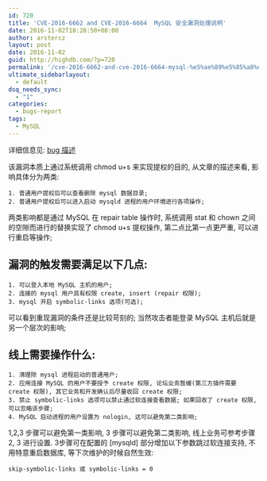 ```yaml
---
id: 720
title: 'CVE-2016-6662 and CVE-2016-6664  MySQL 安全漏洞处理说明'
date: 2016-11-02T18:28:50+08:00
author: arstercz
layout: post
date: 2016-11-02
guid: http://highdb.com/?p=720
permalink: '/cve-2016-6662-and-cve-2016-6664-mysql-%e5%ae%89%e5%85%a8%e6%bc%8f%e6%b4%9e%e5%a4%84%e7%90%86%e8%af%b4%e6%98%8e/'
ultimate_sidebarlayout:
  - default
dsq_needs_sync:
  - "1"
categories:
  - bugs-report
tags:
  - MySQL
---
```

详细信息见:
[bug 描述](https://www.seebug.org/vuldb/ssvid-92510)

该漏洞本质上通过系统调用 chmod u+s 来实现提权的目的, 从文章的描述来看, 影响具体分为两类:
```
1. 普通用户提权后可以查看删除 mysql 数据目录;
2. 普通用户提权后可以进入启动 mysqld 进程的用户环境进行各项操作;
```

两类影响都是通过 MySQL 在 repair table 操作时, 系统调用 stat 和 chown 之间的空隙而进行的替换实现了 chmod u+s 提权操作, 第二点比第一点更严重, 可以进行重启等操作;

## 漏洞的触发需要满足以下几点:

```
1. 可以登入本地 MySQL 主机的用户;
2. 连接的 mysql 用户具有权限 create, insert (repair 权限);
3. mysql 开启 symbolic-links 选项(可选);
```

可以看到重现漏洞的条件还是比较苛刻的; 当然攻击者能登录 MySQL 主机后就是另一个层次的影响;

## 线上需要操作什么:

```
1. 清理除 mysql 进程启动的普通用户;
2. 应用连接 MySQL 的用户不要授予 create 权限, 论坛业务暂缓(第三方插件需要 create 权限), 其它业务和开发确认后尽量收回 create 权限;
3. 禁止 symbolic-links 选项可以禁止通过软连接查看数据; 如果回收了 create 权限, 可以忽略该步骤;
4. MySQL 启动进程的用户设置为 nologin, 这可以避免第二类影响;
```
 
1,2,3 步骤可以避免第一类影响, 3 步骤可以避免第二类影响, 线上业务可参考步骤 2, 3 进行设置. 3步骤可在配置的 [mysqld] 部分增加以下参数跳过软连接支持, 不用特意重启数据库, 等下次维护的时候自然生效:
```
skip-symbolic-links 或 symbolic-links = 0
```